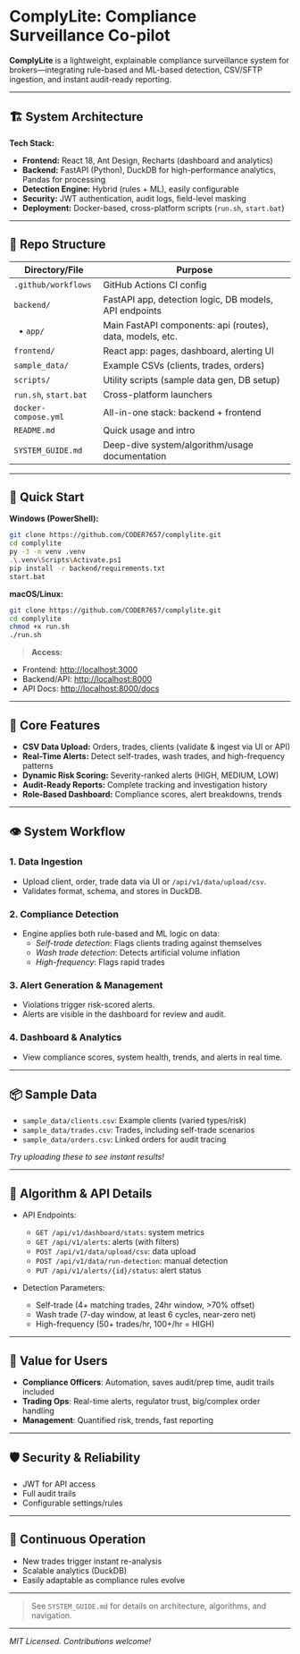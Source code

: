 # ComplyLite: Compliance Surveillance Co-pilot

**ComplyLite** is a lightweight, explainable compliance surveillance system for brokers—integrating rule-based and ML-based detection, CSV/SFTP ingestion, and instant audit-ready reporting.

---

## 🏗️ System Architecture

**Tech Stack:**
- **Frontend:** React 18, Ant Design, Recharts (dashboard and analytics)
- **Backend:** FastAPI (Python), DuckDB for high-performance analytics, Pandas for processing
- **Detection Engine:** Hybrid (rules + ML), easily configurable
- **Security:** JWT authentication, audit logs, field-level masking
- **Deployment:** Docker-based, cross-platform scripts (`run.sh`, `start.bat`)

---

## 📂 Repo Structure

| Directory/File         | Purpose                                                            |
|-----------------------|--------------------------------------------------------------------|
| `.github/workflows`   | GitHub Actions CI config                                           |
| `backend/`            | FastAPI app, detection logic, DB models, API endpoints             |
| &nbsp;&nbsp;• `app/`  | Main FastAPI components: api (routes), data, models, etc.          |
| `frontend/`           | React app: pages, dashboard, alerting UI                           |
| `sample_data/`        | Example CSVs (clients, trades, orders)                             |
| `scripts/`            | Utility scripts (sample data gen, DB setup)                        |
| `run.sh`, `start.bat` | Cross-platform launchers                                           |
| `docker-compose.yml`  | All-in-one stack: backend + frontend                               |
| `README.md`           | Quick usage and intro                                              |
| `SYSTEM_GUIDE.md`     | Deep-dive system/algorithm/usage documentation                     |

---

## 🚀 Quick Start

**Windows (PowerShell):**
```bash
git clone https://github.com/CODER7657/complylite.git
cd complylite
py -3 -m venv .venv
.\.venv\Scripts\Activate.ps1
pip install -r backend/requirements.txt
start.bat
```
**macOS/Linux:**
```bash
git clone https://github.com/CODER7657/complylite.git
cd complylite
chmod +x run.sh
./run.sh
```
> **Access:**  
- Frontend: [http://localhost:3000](http://localhost:3000/)  
- Backend/API: [http://localhost:8000](http://localhost:8000/)  
- API Docs: [http://localhost:8000/docs](http://localhost:8000/docs)  

---

## 🧩 Core Features

- **CSV Data Upload:** Orders, trades, clients (validate & ingest via UI or API)
- **Real-Time Alerts:** Detect self-trades, wash trades, and high-frequency patterns
- **Dynamic Risk Scoring:** Severity-ranked alerts (HIGH, MEDIUM, LOW)
- **Audit-Ready Reports:** Complete tracking and investigation history
- **Role-Based Dashboard:** Compliance scores, alert breakdowns, trends

---

## 👁️ System Workflow

### 1. **Data Ingestion**
- Upload client, order, trade data via UI or `/api/v1/data/upload/csv`.
- Validates format, schema, and stores in DuckDB.

### 2. **Compliance Detection**
- Engine applies both rule-based and ML logic on data:
  - *Self-trade detection*: Flags clients trading against themselves
  - *Wash trade detection*: Detects artificial volume inflation
  - *High-frequency*: Flags rapid trades

### 3. **Alert Generation & Management**
- Violations trigger risk-scored alerts.
- Alerts are visible in the dashboard for review and audit.

### 4. **Dashboard & Analytics**
- View compliance scores, system health, trends, and alerts in real time.

---

## 📦 Sample Data

- `sample_data/clients.csv`: Example clients (varied types/risk)
- `sample_data/trades.csv`: Trades, including self-trade scenarios
- `sample_data/orders.csv`: Linked orders for audit tracing

_Try uploading these to see instant results!_

---

## 🔧 Algorithm & API Details

- API Endpoints:
  - `GET /api/v1/dashboard/stats`: system metrics
  - `GET /api/v1/alerts`: alerts (with filters)
  - `POST /api/v1/data/upload/csv`: data upload
  - `POST /api/v1/data/run-detection`: manual detection
  - `PUT /api/v1/alerts/{id}/status`: alert status

- Detection Parameters:
  - Self-trade (4+ matching trades, 24hr window, >70% offset)
  - Wash trade (7-day window, at least 6 cycles, near-zero net)
  - High-frequency (50+ trades/hr, 100+/hr = HIGH)

---

## 🏢 Value for Users

- **Compliance Officers**: Automation, saves audit/prep time, audit trails included
- **Trading Ops**: Real-time alerts, regulator trust, big/complex order handling
- **Management**: Quantified risk, trends, fast reporting

---

## 🛡️ Security & Reliability

- JWT for API access
- Full audit trails
- Configurable settings/rules

---

## 🔄 Continuous Operation

- New trades trigger instant re-analysis
- Scalable analytics (DuckDB)
- Easily adaptable as compliance rules evolve

---

> See `SYSTEM_GUIDE.md` for details on architecture, algorithms, and navigation.

---

*MIT Licensed. Contributions welcome!*
